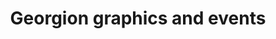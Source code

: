 ---
title: "Georgion graphics and events"
url: /kadampanad/georgion-graphics-and-events/
shop: Kopieren
---